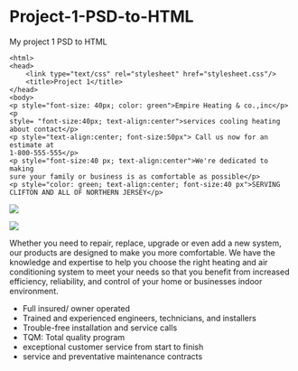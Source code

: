 Project-1-PSD-to-HTML
=====================
My project 1 PSD to HTML
 <!Doctype html>
    <html>
    <head>
    	<link type="text/css" rel="stylesheet" href="stylesheet.css"/>
    	<title>Project 1</title>
    </head>
    <body>
    <p style="font-size: 40px; color: green">Empire Heating & co.,inc</p>
    <p
    style= "font-size:40px; text-align:center">services cooling heating about contact</p>
    <p style="text-align:center; font-size:50px"> Call us now for an estimate at
    1-800-555-555</p>
    <p style="font-size:40 px; text-align:center">We're dedicated to making
    sure your family or business is as comfortable as possible</p>
    <p style="color: green; text-align:center; font-size:40 px">SERVING CLIFTON AND ALL OF NORTHERN JERSEY</p>
   <img
   src="https://cdn0.iconfinder.com/data/icons/simple-seo-and-internet-icons/512/video_player_presentation_filled-512.png"/>
   <p></p>
   <img
   src="http://sharedreadingnsw.com/wp-content/uploads/like-us-on-facebook.png"/> 
   <p>Whether you need to repair, replace, upgrade or even add a new system,
   our products are designed to make you more comfortable. We have the
   knowledge and expertise to help you choose the right heating and air
   conditioning system to meet your needs so that you benefit from increased
   efficiency, reliability, and control of your home or businesses indoor
   environment.</p>
   <ul>
   	<li>Full insured/ owner operated</li>
	<li>Trained and experienced engineers, technicians, and installers</li>
	<li>Trouble-free installation and service calls</li>
	<li>TQM: Total quality program</li>
	<li>exceptional customer service from start to finish</li>
	<li>service and preventative maintenance contracts</li>
   </ul>
   <table>
   <tbody>
   <table align="center">
   <table style="width:100%; height:100%">
   <table border="1">
        <tr>
	<th colspan="1">Residental</th>
  	<th colspan="1">Commercial</th>
	<th colspan="1">industrial</th>
	</tr>
	<tr>
	    <td>central systems</td>
	    <td>packaged units</td>
	    <td>cooling towers</td>
	</tr>
	<tr>
	    <td>Mini-Split Ductless</td>
	    <td>Split Systems</td>
	    <td>Chillers</td>
	</tr>
	<tr>
	    <td>Heat Pumps</td>
	    <td>Cooling towers</td>
	    <td>Ventilation</td>
	</tr>
	<tr>
	    <td>Air Handlers</td>
	    <td>Chillers</td>
	  <tr>
	      <td>Condensors</td>
	      <td>Ventilation</td>
	      <p></p>
	  </tr>
	  <tr>
	      <td>Ventilation</td>
	  </tr>
	  <tr>
	      <td>Hot Water/Steam Boilers</td>
	      <td>Hot Water/Steam Boilers</td>
	      <td>Hot Water/Steam Boilers</td>
	 </tr>
         <tr>
	      <td>Forced Air Heating Furnaces</td>
	      <td>Forced Air heating Furnaces</td>
	      <td>Unitary Heaters</td>
	 </tr>
	 <tr>
	      <td>Radiant Heating Systems</td>
	      <td>Unitary Heaters</td>
	      <td>Infrared Radiant Systems</td>
	 </tr>
	 <tr>
	      <td></td>
	      <td>Infrared Radiant Systems</td>
	      <td></td>
	 </tr>
	 </tbody>
	</table>
	<p style="color: red;text-align: center; font-size: 30px">Heating</p>
<p>Our goal is to keep you warm and comfortable through the winter months.We know which products and systems will work best for you.
Our recomendations will always keep your requirements and budgets in mind.
We'll respond to your requests and act quickly when you call.
   Nothing is more important than your peace of mind when the weather is
   cold.</p>
   <p></p>
   <p style="color:blue; text-align: center; font-size: 30px">Cooling</p>
   <p>Central air conditioning helps you keep your environment cool and reduces
   humidity levels. Asi the central air conditioning system draws air out of
   various rooms in your house or business through return air ducts the air is
   pulled through an air, filter which removed airborne particles such as dust
   and lint. The filtred air is then routed to air supply ductwork that carries
   it back to the rooms.</p>
   <p style="text-align: center; font-size: 40px">About us</p>
   <p>Our goal is to keep you warm and comfortable during the winter months. We
   know which products and systems will work best for you. Our recommendations
   will always keep your requirements and budget in mind. We'll respond to your
   requests and act quickly when you call. Nothing is more important than your
   peace of mind when the weather is cold.</p>
    </body>
    </html>
